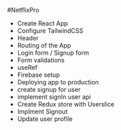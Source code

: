 #NetflixPro

- Create React App
- Configure TailwindCSS
- Header
- Routing of the App
- Login form / Signup form
- Form validations
- useRef 
- Firebase setup
- Deploying app to production
- create signup for user
- implement signIn user api
- Create Redux store with Userslice
- Implment Signout
- Update user profile

